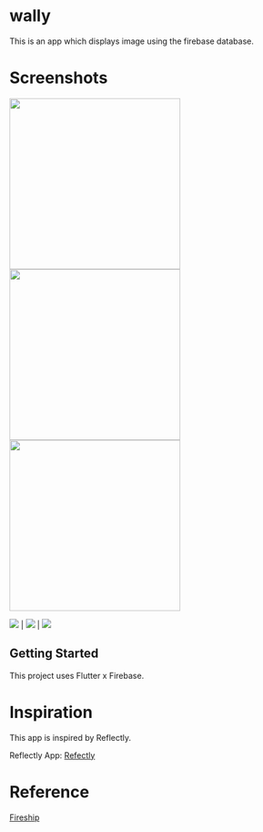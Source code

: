 # wally

This is an app which displays image using the firebase database.

# Screenshots
<p float="center">
  <img src="Screenshots/1.png" width="300" />
  <img src="Screenshots/3.png" width="300" /> 
  <img src="Screenshots/4.png" width="300" />
</p>

![](Screenshots/1.png) | ![](Screenshots/3.png) | ![](Screenshots/4.png)


## Getting Started

This project uses Flutter x Firebase.

# Inspiration

This app is inspired by Reflectly.

Reflectly App: [Refectly](reflectly.app)

# Reference
[Fireship](https://fireship.io/lessons/flutter-slider-like-reflectly/)
